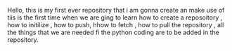 Hello, this is my first ever repository that  i am gonna create an make use of tiis is the first time when we are ging to learn how to create a reposoitory , how to  initilize , how to push, hhow to fetch , how to pull the repository , all the things that we are needed fi the python coding are to be added in the repository.